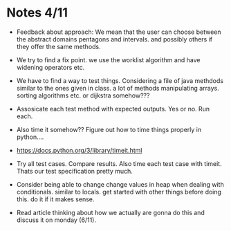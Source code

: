 # Notes 4/11

* Feedback about approach: We mean that the user can choose between the abstract domains pentagons and intervals. and possibly others if they offer the same methods. 

* We try to find a fix point. we use the worklist algorithm and have widening operators etc. 

* We have to find a way to test things. Considering a file of java methdods similar to the ones given in class. a lot of methods manipulating arrays. sorting algorithms etc. or dijkstra somehow??? 

* Assosicate each test method with expected outputs. Yes or no. Run each. 

* Also time it somehow?? Figure out how to time things properly in python....

* https://docs.python.org/3/library/timeit.html

* Try all test cases. Compare results. Also time each test case with timeit. Thats our test specification pretty much. 

* Consider being able to change change values in heap when dealing with conditionals. similar to locals. get started with other things before doing this. do it if it makes sense. 

* Read article thinking about how we actually are gonna do this and discuss it on monday (6/11).